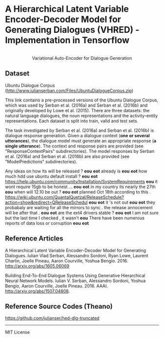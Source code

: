 # A Hierarchical Latent Variable Encoder-Decoder Model for Generating Dialogues (VHRED) - Implementation in Tensorflow

<p align="center">
    <img src="https://github.com/lethienhoa/VHRED-implementation-in-Tensorflow/blob/master/Selection_057.png?raw=true" alt>
</p>
<p align="center">Variational Auto-Encoder for Dialogue Generation</p>

## Dataset

Ubuntu Dialogue Corpus (http://www.iulianserban.com/Files/UbuntuDialogueCorpus.zip)

This link contains a pre-processed versions of the Ubuntu Dialogue Corpus, which was used by Serban et al. (2016a) and Serban et al. (2016b) and originally developed by Lowe et al. (2015). There are three datasets: the natural language dialogues, the noun representations and the activity-entity representations. Each dataset is split into train, valid and test sets.

The task investigated by Serban et al. (2016a) and Serban et al. (2016b) is dialogue response generation. Given a dialogue context (**one or several utterances**), the dialogue model must generate an appropriate response (**a single utterance**).
The context and response pairs are provided (see "ResponseContextPairs" subdirectories).
The model responses by Serban et al. (2016a) and Serban et al. (2016b) are also provided (see "ModelPredictions" subdirectories).

Any ideas on how lts will be released ? __eou__ __eot__ already is __eou__ __eot__
how much hdd use ubuntu default install ? __eou__ __eot__ https://help.ubuntu.com/community/Installation/SystemRequirements __eou__ it wont require 15gb to be honest ... __eou__ __eot__
in my country its nearly the 27th __eou__ when will 12.10 be out ? __eou__ __eot__ planned Oct 18th according to this . https://wiki.ubuntu.com/QuantalQuetzal/ReleaseSchedule?action=show&redirect=QReleaseSchedul __eou__ __eot__
it 's not out __eou__ __eot__ they probabaly are waiting for all the mirrors to sync . the release annocement will be after that . __eou__ __eot__
are the ext4 drivers stable ? __eou__ __eot__ I am not sure but the last time I checked , it wasn't __eou__ There have been numerous reports of data loss or corruption __eou__ __eot__
    
## Reference Articles

A Hierarchical Latent Variable Encoder-Decoder Model for Generating Dialogues. Iulian Vlad Serban, Alessandro Sordoni, Ryan Lowe, Laurent Charlin, Joelle Pineau, Aaron Courville, Yoshua Bengio. 2016. http://arxiv.org/abs/1605.06069

Building End-To-End Dialogue Systems Using Generative Hierarchical Neural Network Models. Iulian V. Serban, Alessandro Sordoni, Yoshua Bengio, Aaron Courville, Joelle Pineau. 2016. AAAI. http://arxiv.org/abs/1507.04808.


## Reference Source Codes (Theano)

https://github.com/julianser/hed-dlg-truncated

--------------
MIT License
